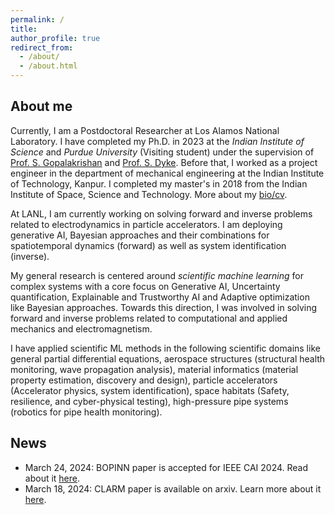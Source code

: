 ```yaml
---
permalink: /
title:
author_profile: true
redirect_from: 
  - /about/
  - /about.html
---
```


## About me
Currently, I am a Postdoctoral Researcher at Los Alamos National Laboratory. I have completed my Ph.D. in 2023 at the *Indian Institute of Science* and *Purdue University* (Visiting student) under the supervision of [Prof. S. Gopalakrishan](https://scholar.google.com/citations?user=XLLZjaUAAAAJ&hl=en) and [Prof. S. Dyke](https://scholar.google.com/citations?user=d9f_YvcAAAAJ&hl=en). Before that, I worked as a project engineer in the department of mechanical engineering at the Indian Institute of Technology, Kanpur. I completed my master's in 2018 from the Indian Institute of Space, Science and Technology. More about my [bio/cv](https://mahindrautela.github.io/cv/). 

At LANL, I am currently working on solving forward and inverse problems related to electrodynamics in particle accelerators. I am deploying generative AI, Bayesian approaches and their combinations for spatiotemporal dynamics (forward) as well as system identification (inverse).

My general research is centered around *scientific machine learning* for complex systems with a core focus on Generative AI, Uncertainty quantification, Explainable and Trustworthy AI and Adaptive optimization like Bayesian approaches. Towards this direction, I was involved in solving forward and inverse problems related to computational and applied mechanics and electromagnetism. 

I have applied scientific ML methods in the following scientific domains like general partial differential equations, aerospace structures (structural health monitoring, wave propagation analysis), material informatics (material property estimation, discovery and design), particle accelerators (Accelerator physics, system identification), space habitats (Safety, resilience, and cyber-physical testing), high-pressure pipe systems (robotics for pipe health monitoring).

## News
* March 24, 2024: BOPINN paper is accepted for IEEE CAI 2024. Read about it [here](https://arxiv.org/abs/2312.14064).
* March 18, 2024: CLARM paper is available on arxiv. Learn more about it [here](https://arxiv.org/abs/2403.13858).
